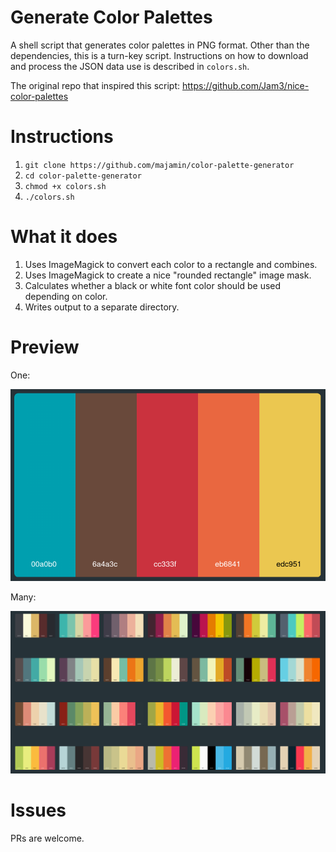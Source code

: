 # Generate Color Palettes

A shell script that generates color palettes in PNG format.
Other than the dependencies, this is a turn-key script.
Instructions on how to download and process the JSON data use is described in `colors.sh`.

The original repo that inspired this script: https://github.com/Jam3/nice-color-palettes

# Instructions

1. `git clone https://github.com/majamin/color-palette-generator`
1. `cd color-palette-generator`
1. `chmod +x colors.sh`
1. `./colors.sh`

# What it does

1. Uses ImageMagick to convert each color to a rectangle and combines.
1. Uses ImageMagick to create a nice "rounded rectangle" image mask.
1. Calculates whether a black or white font color should be used depending on color.
1. Writes output to a separate directory.

# Preview

One:

![One example](example.png)

Many:

![Gallery](short-gallery.png)

# Issues

PRs are welcome.
